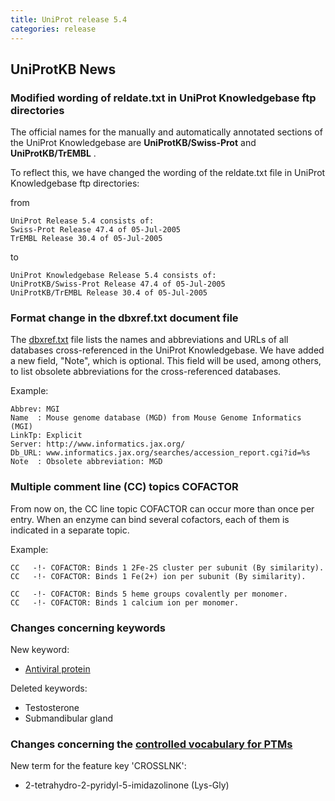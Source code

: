 ```yaml
---
title: UniProt release 5.4
categories: release
---
```


## UniProtKB News

### Modified wording of reldate.txt in UniProt Knowledgebase ftp directories

The official names for the manually and automatically annotated sections of the UniProt Knowledgebase are **UniProtKB/Swiss-Prot** and **UniProtKB/TrEMBL** .

To reflect this, we have changed the wording of the reldate.txt file in UniProt Knowledgebase ftp directories:

from

    UniProt Release 5.4 consists of:
    Swiss-Prot Release 47.4 of 05-Jul-2005
    TrEMBL Release 30.4 of 05-Jul-2005

to

    UniProt Knowledgebase Release 5.4 consists of:
    UniProtKB/Swiss-Prot Release 47.4 of 05-Jul-2005
    UniProtKB/TrEMBL Release 30.4 of 05-Jul-2005

### Format change in the dbxref.txt document file

The [dbxref.txt](https://ftp.uniprot.org/pub/databases/uniprot/current_release/knowledgebase/complete/docs/dbxref) file lists the names and abbreviations and URLs of all databases cross-referenced in the UniProt Knowledgebase. We have added a new field, "Note", which is optional. This field will be used, among others, to list obsolete abbreviations for the cross-referenced databases.

Example:

    Abbrev: MGI
    Name  : Mouse genome database (MGD) from Mouse Genome Informatics (MGI)
    LinkTp: Explicit
    Server: http://www.informatics.jax.org/
    Db_URL: www.informatics.jax.org/searches/accession_report.cgi?id=%s
    Note  : Obsolete abbreviation: MGD

### Multiple comment line (CC) topics COFACTOR

From now on, the CC line topic COFACTOR can occur more than once per entry. When an enzyme can bind several cofactors, each of them is indicated in a separate topic.

Example:

    CC   -!- COFACTOR: Binds 1 2Fe-2S cluster per subunit (By similarity).
    CC   -!- COFACTOR: Binds 1 Fe(2+) ion per subunit (By similarity).

    CC   -!- COFACTOR: Binds 5 heme groups covalently per monomer.
    CC   -!- COFACTOR: Binds 1 calcium ion per monomer.

### Changes concerning keywords

New keyword:

-   [Antiviral protein](http://www.uniprot.org/keywords/KW-0930)

Deleted keywords:

-   Testosterone
-   Submandibular gland

### Changes concerning the [controlled vocabulary for PTMs](https://ftp.uniprot.org/pub/databases/uniprot/current_release/knowledgebase/complete/docs/ptmlist)

New term for the feature key 'CROSSLNK':

-   2-tetrahydro-2-pyridyl-5-imidazolinone (Lys-Gly)
